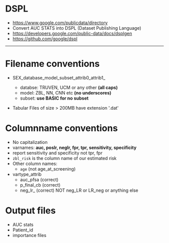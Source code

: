 # DSPL

+ https://www.google.com/publicdata/directory
+ Convert AUC STATS into DSPL (Dataset Publishing Language)
+ https://developers.google.com/public-data/docs/dsplgen
+ https://github.com/google/dspl


***

# Filename conventions

+ SEX_database_model_subset_attrib0_attrib1_
    - databse: TRUVEN, UCM or any other **(all caps)**
    - model: ZBL, NN, CNN etc **(no underscores)**
    - subset: **use BASIC for no subset**
    
+ Tabular Files of size > 200MB have extension '.dat'


# Columnname conventions

+ No capitalization
+ varnames: **auc, poslr, neglr, fpr, tpr, sensitivity, specificity**
+ report sensitivity and specificity not tpr, fpr
+ `zbl_risk` is the column name of our estimated risk
+ Other column names:
    - `age` (not age_at_screening)
+ vartype_attrib
    - auc_pfsa (correct)
    - p_final_cb (correct)
    - neg_lr_ (correct) NOT neg_LR or  LR_neg or anything else
    
# Output files 

+ AUC stats
+ Patient_id
+ importance files
